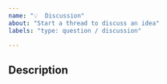 ```yaml
---
name: "💡  Discussion"
about: "Start a thread to discuss an idea"
labels: "type: question / discussion"

---
```


<!-- Please do your best to fill out all of the sections below! -->
<!-- Use this issue type for open-ended discussions/feature suggestions. -->
<!-- If you have a concrete question about how Nx works or how to set something up, use StackOverflow or the Community Slack.  -->

## Description
<!-- What would you like to discuss? -->
